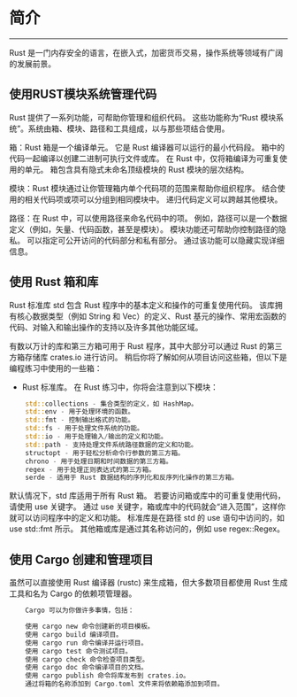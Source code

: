 # 简介  

*** 

Rust 是一门内存安全的语言，在嵌入式，加密货币交易，操作系统等领域有广阔的发展前景。
  
## 使用RUST模块系统管理代码
  
Rust 提供了一系列功能，可帮助你管理和组织代码。 这些功能称为“Rust 模块系统”。系统由箱、模块、路径和工具组成，以与那些项结合使用。

箱：Rust 箱是一个编译单元。 它是 Rust 编译器可以运行的最小代码段。 箱中的代码一起编译以创建二进制可执行文件或库。 在 Rust 中，仅将箱编译为可重复使用的单元。 箱包含具有隐式未命名顶级模块的 Rust 模块的层次结构。

模块：Rust 模块通过让你管理箱内单个代码项的范围来帮助你组织程序。 结合使用的相关代码项或项可以分组到相同模块中。 递归代码定义可以跨越其他模块。

路径：在 Rust 中，可以使用路径来命名代码中的项。 例如，路径可以是一个数据定义（例如，矢量、代码函数，甚至是模块）。 模块功能还可帮助你控制路径的隐私。 可以指定可公开访问的代码部分和私有部分。 通过该功能可以隐藏实现详细信息。
  
## 使用 Rust 箱和库
  
Rust 标准库 std 包含 Rust 程序中的基本定义和操作的可重复使用代码。 该库拥有核心数据类型（例如 String 和 Vec<T>）的定义、Rust 基元的操作、常用宏函数的代码、对输入和输出操作的支持以及许多其他功能区域。

有数以万计的库和第三方箱可用于 Rust 程序，其中大部分可以通过 Rust 的第三方箱存储库 crates.io 进行访问。 稍后你将了解如何从项目访问这些箱，但以下是编程练习中使用的一些箱：

- Rust 标准库。 在 Rust 练习中，你将会注意到以下模块：
```rust
    std::collections - 集合类型的定义，如 HashMap。
    std::env - 用于处理环境的函数。
    std::fmt - 控制输出格式的功能。
    std::fs - 用于处理文件系统的功能。
    std::io - 用于处理输入/输出的定义和功能。
    std::path - 支持处理文件系统路径数据的定义和功能。
    structopt - 用于轻松分析命令行参数的第三方箱。
    chrono - 用于处理日期和时间数据的第三方箱。
    regex - 用于处理正则表达式的第三方箱。
    serde - 适用于 Rust 数据结构的序列化和反序列化操作的第三方箱。
```

默认情况下，std 库适用于所有 Rust 箱。 若要访问箱或库中的可重复使用代码，请使用 use 关键字。 通过 use 关键字，箱或库中的代码就会“进入范围”，这样你就可以访问程序中的定义和功能。 标准库是在路径 std 的 use 语句中访问的，如 use std::fmt 所示。 其他箱或库是通过其名称访问的，例如 use regex::Regex。
  
## 使用 Cargo 创建和管理项目
虽然可以直接使用 Rust 编译器 (rustc) 来生成箱，但大多数项目都使用 Rust 生成工具和名为 Cargo 的依赖项管理器。
```rust
    Cargo 可以为你做许多事情，包括：

    使用 cargo new 命令创建新的项目模板。
    使用 cargo build 编译项目。
    使用 cargo run 命令编译并运行项目。
    使用 cargo test 命令测试项目。
    使用 cargo check 命令检查项目类型。
    使用 cargo doc 命令编译项目的文档。
    使用 cargo publish 命令将库发布到 crates.io。
    通过将箱的名称添加到 Cargo.toml 文件来将依赖箱添加到项目。
```